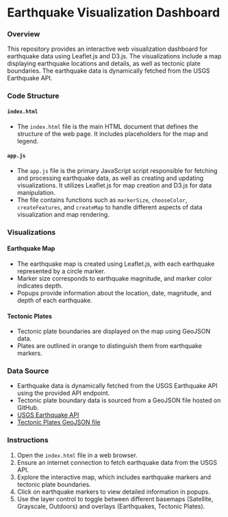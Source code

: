 # Earthquake Visualization Dashboard

### Overview

This repository provides an interactive web visualization dashboard for earthquake data using Leaflet.js and D3.js. The visualizations include a map displaying earthquake locations and details, as well as tectonic plate boundaries. The earthquake data is dynamically fetched from the USGS Earthquake API.

### Code Structure

#### `index.html`

- The `index.html` file is the main HTML document that defines the structure of the web page. It includes placeholders for the map and legend.


#### `app.js`

- The `app.js` file is the primary JavaScript script responsible for fetching and processing earthquake data, as well as creating and updating visualizations. It utilizes Leaflet.js for map creation and D3.js for data manipulation.
- The file contains functions such as `markerSize`, `chooseColor`, `createFeatures`, and `createMap` to handle different aspects of data visualization and map rendering.


### Visualizations

#### Earthquake Map

- The earthquake map is created using Leaflet.js, with each earthquake represented by a circle marker.
- Marker size corresponds to earthquake magnitude, and marker color indicates depth.
- Popups provide information about the location, date, magnitude, and depth of each earthquake.

#### Tectonic Plates

- Tectonic plate boundaries are displayed on the map using GeoJSON data.
- Plates are outlined in orange to distinguish them from earthquake markers.

### Data Source

- Earthquake data is dynamically fetched from the USGS Earthquake API using the provided API endpoint.
- Tectonic plate boundary data is sourced from a GeoJSON file hosted on GitHub.
- [USGS Earthquake API](https://earthquake.usgs.gov/earthquakes/feed/v1.0/summary/all_week.geojson)
- [Tectonic Plates GeoJSON file](https://raw.githubusercontent.com/fraxen/tectonicplates/master/GeoJSON/PB2002_boundaries.json)

### Instructions

1. Open the `index.html` file in a web browser.
2. Ensure an internet connection to fetch earthquake data from the USGS API.
3. Explore the interactive map, which includes earthquake markers and tectonic plate boundaries.
4. Click on earthquake markers to view detailed information in popups.
5. Use the layer control to toggle between different basemaps (Satellite, Grayscale, Outdoors) and overlays (Earthquakes, Tectonic Plates).




